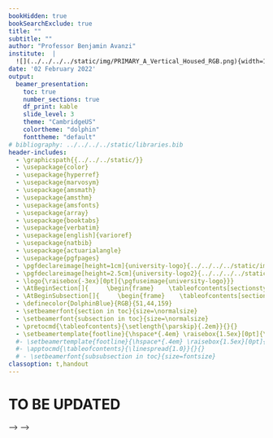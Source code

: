 ```yaml
---
bookHidden: true
bookSearchExclude: true
title: ""
subtitle: ""
author: "Professor Benjamin Avanzi"
institute:  |
  ![](../../../../static/img/PRIMARY_A_Vertical_Housed_RGB.png){width=1.2in}  
date: '02 February 2022'
output:
  beamer_presentation:
    toc: true
    number_sections: true
    df_print: kable
    slide_level: 3
    theme: "CambridgeUS"  
    colortheme: "dolphin"  
    fonttheme: "default"
# bibliography: ../../../../static/libraries.bib
header-includes:
  - \graphicspath{{../../../static/}}
  - \usepackage{color}
  - \usepackage{hyperref}
  - \usepackage{marvosym}
  - \usepackage{amsmath}
  - \usepackage{amsthm}
  - \usepackage{amsfonts}
  - \usepackage{array}
  - \usepackage{booktabs}
  - \usepackage{verbatim}
  - \usepackage[english]{varioref}
  - \usepackage{natbib}
  - \usepackage{actuarialangle}
  - \usepackage{pgfpages}   
  - \pgfdeclareimage[height=1cm]{university-logo}{../../../../static/img/PRIMARY_A_Vertical_Housed_RGB.png}
  - \pgfdeclareimage[height=2.5cm]{university-logo2}{../../../../static/img/PRIMARY_A_Vertical_Housed_RGB.png}
  - \logo{\raisebox{-3ex}[0pt]{\pgfuseimage{university-logo}}}
  - \AtBeginSection[]{     \begin{frame}    \tableofcontents[sectionstyle=show/shaded,subsectionstyle=hide/hide/hide]     \end{frame}  \addtocounter{framenumber}{-1}}
  - \AtBeginSubsection[]{     \begin{frame}    \tableofcontents[sectionstyle=show/hide,subsectionstyle=show/shaded/hide]      \end{frame}  \addtocounter{framenumber}{-1}} # to remove this you need to also change "slide_level" to 2
  - \definecolor{DolphinBlue}{RGB}{51,44,159}
  - \setbeamerfont{section in toc}{size=\normalsize}
  - \setbeamerfont{subsection in toc}{size=\normalsize}
  - \pretocmd{\tableofcontents}{\setlength{\parskip}{.2em}}{}{}
  - \setbeamertemplate{footline}{\hspace*{.4em} \raisebox{1.5ex}[0pt]{\textcolor{DolphinBlue}{\insertframenumber/\inserttotalframenumber}}}
  #- \setbeamertemplate{footline}{\hspace*{.4em} \raisebox{1.5ex}[0pt]{\textcolor{DolphinBlue}{\insertframenumber}}}
  #- \apptocmd{\tableofcontents}{\linespread{1.0}}{}{}
  # - \setbeamerfont{subsubsection in toc}{size=fontsize}
classoption: t,handout
---
```


# TO BE UPDATED

<!-- <!-- To use the template: --> -->
<!-- 1. Uncomment everything below this line -->
<!-- 2. Uncomment bibliography in the header above and check file path -->
<!-- 3. Remove in the header at the very top (this is to hide the template): -->
<!--   bookHidden: true -->
<!--   bookSearchExclude: true -->
<!-- 4. Rename Title and Subtitle -->
<!-- 5. Remove this list -->
<!-- 6. Use Template -->

<!-- <!-- To include images: --> -->
<!-- ```{r fig.align='center',out.width="100%", echo=F} -->
<!-- include_graphics(sprintf("%s/XXX.png", graphics_path), error = F)  -->
<!-- ``` -->

<!-- ```{r setup, include=FALSE} -->
<!-- library(knitr) -->

<!-- ### Change these two variables to change name of image folder and output file -->
<!-- # -->
<!-- graphics_folder <- "week-X" -->
<!-- output_name <- "21-IAS-XXX-lec" # change latest slides below, too! -->

<!-- ### Do not change the following unless you know what you are doing -->
<!-- # output width -->
<!-- options(width = 70) -->
<!-- source(sprintf("%s/static/slide-setup.R", rprojroot::find_root(".Rprofile"))) -->
<!-- graphics_path <-  sprintf("/img/%s", graphics_folder)    # Directory of where files are kept for this page -->

<!-- if (exists("output_type") && output_type == "beamer") { -->
<!--   graphics_path <-  sprintf("%s/static/img/%s", root_dir, graphics_folder)    # Directory of where files are kept for this page -->
<!-- } -->
<!-- ``` -->

<!-- ```{r, eval=F, include=F} -->
<!-- # Run this chunk to export to pdf -->
<!-- # Make sure that the setup chunk is run first -->
<!-- #  (to set graphics_folder and output_name) -->
<!-- #   -->
<!-- #  The file is also saved before running this file -->
<!-- output_type <- "beamer" -->

<!-- # install.packages("rprojroot") -->
<!-- root_dir <- rprojroot::find_root(".Rprofile")                               # Directory of Project -->
<!-- output_dir <- sprintf("%s/static/output", root_dir)                         # Directory of output pdfs -->
<!-- curr_file <- sprintf("%s/index.Rmd", getwd()) -->
<!-- ### Use this and run the lines from graphics_folder to render() to create pdf -->
<!-- rmarkdown::render(input = curr_file, output_file = output_name, output_dir = output_dir) -->

<!-- ### Other notes to self -->
<!-- #The first 4 lines. -->
<!-- #```{r test, output.lines=4} -->
<!-- #``` -->
<!-- #Remove the first 8 lines. -->
<!-- #```{r test, output.lines=-(1:8)} -->
<!-- #``` -->
<!-- #From 8 to 15. -->
<!-- #```{r test, output.lines=8:15} -->
<!-- #``` -->

<!-- # install.packages("formatR") -->
<!-- # collapse=TRUE #for collapsing output with code -->
<!-- ``` -->

<!-- # References {.allowframebreaks}  -->

